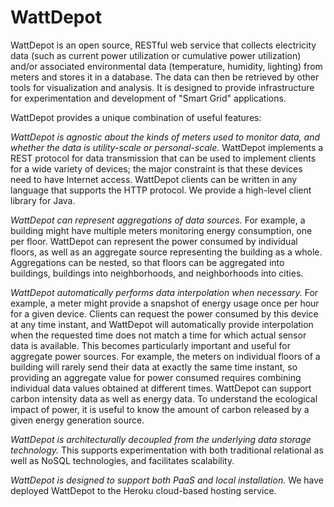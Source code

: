 WattDepot
==========

WattDepot is an open source, RESTful web service that collects electricity data (such as current power utilization or cumulative power utilization) and/or associated environmental data (temperature, humidity, lighting) from meters and stores it in a database. The data can then be retrieved by other tools for visualization and analysis. It is designed to provide infrastructure for experimentation and development of "Smart Grid" applications.

WattDepot provides a unique combination of useful features:

*WattDepot is agnostic about the kinds of meters used to monitor data, and whether the data is utility-scale or personal-scale.* WattDepot implements a REST protocol for data transmission that can be used to implement clients for a wide variety of devices; the major constraint is that these devices need to have Internet access. WattDepot clients can be written in any language that supports the HTTP protocol. We provide a high-level client library for Java.

*WattDepot can represent aggregations of data sources.* For example, a building might have multiple meters monitoring energy consumption, one per floor. WattDepot can represent the power consumed by individual floors, as well as an aggregate source representing the building as a whole. Aggregations can be nested, so that floors can be aggregated into buildings, buildings into neighborhoods, and neighborhoods into cities.

*WattDepot automatically performs data interpolation when necessary.* For example, a meter might provide a snapshot of energy usage once per hour for a given device. Clients can request the power consumed by this device at any time instant, and WattDepot will automatically provide interpolation when the requested time does not match a time for which actual sensor data is available. This becomes particularly important and useful for aggregate power sources. For example, the meters on individual floors of a building will rarely send their data at exactly the same time instant, so providing an aggregate value for power consumed requires combining individual data values obtained at different times.
WattDepot can support carbon intensity data as well as energy data. To understand the ecological impact of power, it is useful to know the amount of carbon released by a given energy generation source.

*WattDepot is architecturally decoupled from the underlying data storage technology.* This supports experimentation with both traditional relational as well as NoSQL technologies, and facilitates scalability. 

*WattDepot is designed to support both PaaS and local installation.* We have deployed WattDepot to the Heroku cloud-based hosting service.

